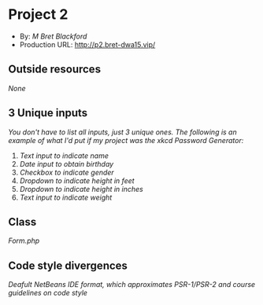 # Project 2
+ By: *M Bret Blackford*
+ Production URL: <http://p2.bret-dwa15.vip/>

## Outside resources
*None*

## 3 Unique inputs
*You don't have to list all inputs, just 3 unique ones. The following is an example of what I'd put if my project was the xkcd Password Generator:*

1. *Text input to indicate name*
2. *Date input to obtain birthday*
3. *Checkbox to indicate gender*
4. *Dropdown to indicate height in feet*
5. *Dropdown to indicate height in inches*
6. *Text input to indicate weight*

## Class
*Form.php*

## Code style divergences
*Deafult NetBeans IDE format, which approximates PSR-1/PSR-2 and course guidelines on code style*

